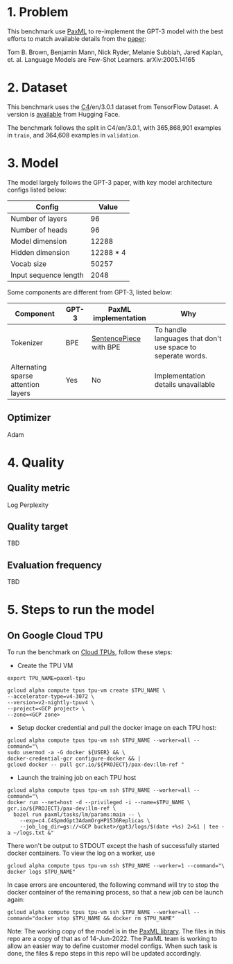 # 1. Problem
This benchmark use [PaxML](http://github.com/google/paxml) to 
re-implement the GPT-3 model with the best efforts to match
available details from the [paper](https://arxiv.org/abs/2005.14165):

  Tom B. Brown, Benjamin Mann, Nick Ryder, Melanie Subbiah, Jared Kaplan,
  et. al. Language Models are Few-Shot Learners. 	arXiv:2005.14165 

# 2. Dataset
This benchmark uses the
[C4](https://www.tensorflow.org/datasets/catalog/c4)/en/3.0.1
dataset from TensorFlow Dataset. A version is 
[available](https://huggingface.co/datasets/allenai/c4/tree/main/en) 
from Hugging Face.

The benchmark follows the split in C4/en/3.0.1, with 365,868,901 examples
in `train`, and 364,608 examples in `validation`.

# 3. Model
The model largely follows the GPT-3 paper, with key model architecture configs
listed below:

| Config | Value |
| - | - |
| Number of layers | 96 |
| Number of heads | 96 |
| Model dimension | 12288 |
| Hidden dimension | 12288 * 4 |
| Vocab size | 50257 |
| Input sequence length | 2048 |
 
Some components are different from GPT-3, listed below:

| Component | GPT-3 | PaxML implementation | Why |
| - | - | - | - |
| Tokenizer | BPE | [SentencePiece](https://github.com/google/sentencepiece) with BPE | To handle languages that don't use space to seperate words. |
| Alternating sparse attention layers | Yes | No | Implementation details unavailable |

## Optimizer
Adam

# 4. Quality
## Quality metric
Log Perplexity

## Quality target
TBD

## Evaluation frequency
TBD

# 5. Steps to run the model
## On Google Cloud TPU

To run the benchmark on [Cloud TPUs](https://cloud.google.com/tpu),
follow these steps:

- Create the TPU VM

```
export TPU_NAME=paxml-tpu

gcloud alpha compute tpus tpu-vm create $TPU_NAME \
--accelerator-type=v4-3072 \
--version=v2-nightly-tpuv4 \
--project=<GCP project> \
--zone=<GCP zone>

```

-   Setup docker credential and pull the docker image on each TPU host:

```
gcloud alpha compute tpus tpu-vm ssh $TPU_NAME --worker=all --command="\
sudo usermod -a -G docker ${USER} && \
docker-credential-gcr configure-docker && |
gcloud docker -- pull gcr.io/${PROJECT}/pax-dev:llm-ref "
```

-   Launch the training job on each TPU host

```
gcloud alpha compute tpus tpu-vm ssh $TPU_NAME --worker=all --command="\
docker run --net=host -d --privileged -i --name=$TPU_NAME \
gcr.io/${PROJECT}/pax-dev:llm-ref \
  bazel run paxml/tasks/lm/params:main -- \
    --exp=c4.C4SpmdGpt3AdamOrgHP1536Replicas \
    --job_log_dir=gs://<GCP bucket>/gpt3/logs/$(date +%s) 2>&1 | tee -a ~/logs.txt &"
```

There won't be output to STDOUT except the hash of successfully started docker containers. To view the log on a worker, use

```
gcloud alpha compute tpus tpu-vm ssh $TPU_NAME --worker=1 --command="\
docker logs $TPU_NAME"
```

In case errors are encountered, the following command will try to stop
the docker container of the remaining process, so that a new job can
be launch again:

```
gcloud alpha compute tpus tpu-vm ssh $TPU_NAME --worker=all --command="docker stop $TPU_NAME && docker rm $TPU_NAME"
```

Note: The working copy of the model is in the
[PaxML library](https://github.com/google/paxml/tree/main/paxml/tasks/lm/params). The
files in this repo are a copy of that as of 14-Jun-2022. The PaxML team is
working to allow an easier way to define customer model configs. When such task
is done, the files & repo steps in this repo will be updated accordingly.
